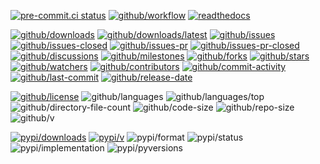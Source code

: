 [![pre-commit.ci status](https://results.pre-commit.ci/badge/github/%GITHUB_USER%/%DIR%/main.svg)](https://results.pre-commit.ci/latest/github/%GITHUB_USER%/%DIR%/main)
[![github/workflow](https://shields.io/github/workflow/status/%GITHUB_USER%/%DIR%/python)](https://github.com/%GITHUB_USER%/%DIR%/actions)
[![readthedocs](https://shields.io/readthedocs/%DIR%)](https://%DIR%.readthedocs.io)

[![github/downloads](https://shields.io/github/downloads/%GITHUB_USER%/%DIR%/total)](https://github.com/%GITHUB_USER%/%DIR%/releases)
[![github/downloads/latest](https://shields.io/github/downloads/%GITHUB_USER%/%DIR%/latest/total)](https://github.com/%GITHUB_USER%/%DIR%/releases/latest)
[![github/issues](https://shields.io/github/issues/%GITHUB_USER%/%DIR%)](https://github.com/%GITHUB_USER%/%DIR%/issues)
[![github/issues-closed](https://shields.io/github/issues-closed/%GITHUB_USER%/%DIR%)](https://github.com/%GITHUB_USER%/%DIR%/issues?q=is%3Aissue+is%3Aclosed)
[![github/issues-pr](https://shields.io/github/issues-pr/%GITHUB_USER%/%DIR%)](https://github.com/%GITHUB_USER%/%DIR%/pulls)
[![github/issues-pr-closed](https://shields.io/github/issues-pr-closed/%GITHUB_USER%/%DIR%)](https://github.com/%GITHUB_USER%/%DIR%/pulls?q=is%3Apr+is%3Aclosed)
[![github/discussions](https://shields.io/github/discussions/%GITHUB_USER%/%DIR%)](https://github.com/%GITHUB_USER%/%DIR%/discussions)
[![github/milestones](https://shields.io/github/milestones/all/%GITHUB_USER%/%DIR%)](https://github.com/%GITHUB_USER%/%DIR%/milestones)
[![github/forks](https://shields.io/github/forks/%GITHUB_USER%/%DIR%)](https://github.com/%GITHUB_USER%/%DIR%/network/members)
[![github/stars](https://shields.io/github/stars/%GITHUB_USER%/%DIR%)](https://github.com/%GITHUB_USER%/%DIR%/stargazers)
[![github/watchers](https://shields.io/github/watchers/%GITHUB_USER%/%DIR%)](https://github.com/%GITHUB_USER%/%DIR%/watchers)
[![github/contributors](https://shields.io/github/contributors/%GITHUB_USER%/%DIR%)](https://github.com/%GITHUB_USER%/%DIR%/graphs/contributors)
[![github/commit-activity](https://shields.io/github/commit-activity/w/%GITHUB_USER%/%DIR%)](https://github.com/%GITHUB_USER%/%DIR%/graphs/commit-activity)
[![github/last-commit](https://shields.io/github/last-commit/%GITHUB_USER%/%DIR%)](https://github.com/%GITHUB_USER%/%DIR%/commits)
[![github/release-date](https://shields.io/github/release-date/%GITHUB_USER%/%DIR%)](https://github.com/%GITHUB_USER%/%DIR%/releases/latest)

[![github/license](https://shields.io/github/license/%GITHUB_USER%/%DIR%)](https://github.com/%GITHUB_USER%/%DIR%/blob/master/LICENSE)
![github/languages](https://shields.io/github/languages/count/%GITHUB_USER%/%DIR%)
![github/languages/top](https://shields.io/github/languages/top/%GITHUB_USER%/%DIR%)
![github/directory-file-count](https://shields.io/github/directory-file-count/%GITHUB_USER%/%DIR%)
![github/code-size](https://shields.io/github/languages/code-size/%GITHUB_USER%/%DIR%)
![github/repo-size](https://shields.io/github/repo-size/%GITHUB_USER%/%DIR%)
![github/v](https://shields.io/github/v/release/%GITHUB_USER%/%DIR%)

[![pypi/downloads](https://shields.io/pypi/dd/%DIR%)](https://pypi.org/project/%DIR%/0.0.2/#files)
[![pypi/v](https://shields.io/pypi/v/%DIR%)](https://pypi.org/project/%DIR%)
![pypi/format](https://shields.io/pypi/format/%DIR%)
![pypi/status](https://shields.io/pypi/status/%DIR%)
![pypi/implementation](https://shields.io/pypi/implementation/%DIR%)
![pypi/pyversions](https://shields.io/pypi/pyversions/%DIR%)

<!-- mdformat-toc start --slug=github --no-anchors --maxlevel=6 --minlevel=2 -->

<!-- mdformat-toc end -->
